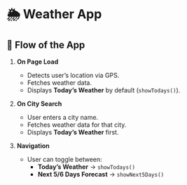 # 🌦️ Weather App

## 🚀 Flow of the App
1. **On Page Load**  
   - Detects user’s location via GPS.  
   - Fetches weather data.  
   - Displays **Today’s Weather** by default (`showTodays()`).

2. **On City Search**  
   - User enters a city name.  
   - Fetches weather data for that city.  
   - Displays **Today’s Weather** first.

3. **Navigation**  
   - User can toggle between:  
     - **Today’s Weather** → `showTodays()`  
     - **Next 5/6 Days Forecast** → `showNext5Days()`
